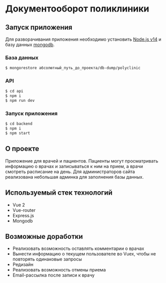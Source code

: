 # Документооборот поликлиники

## Запуск приложения

Для разворачивания приложения необходимо установить [Node.js v14](https://nodejs.org/download/release/v14.17.1/)
и базу данных [mongodb](https://www.mongodb.com/try/download).
 
### База данных

```sh
$ mongorestore абсолютный_путь_до_проекта/db-dump/polyclinic
```

### API

```sh
$ cd api
$ npm i
$ npm run dev
```

### Запуск приложения

```sh
$ cd backend
$ npm i
$ npm start
```

## О проекте

Приложение для врачей и пациентов. Пациенты могут просматривать
информацию о врачах и записываться к ним на прием, а врачи
смотреть расписание на день. Для администраторов сайта реализована
небольшая админка для заполнения базы данных.

## Используемый стек технологий

- Vue 2
- Vue-router
- Express.js
- Mongodb

## Возможные доработки

- Реализовать возможность оставлять комментарии о врачах
- Вынести информацию о текущем пользователе во Vuex, чтобы не повторять одинаковые запросы
- Редизайн
- Реализовать возможность отмены приема
- Email-рассылка после записи к врачу
